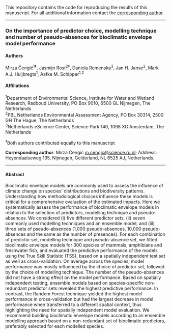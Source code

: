 This repository contains the code for reproducing the results of this manuscript. For all additional information contact the [corresponding author](mirzaceng@gmail.com).

---

### On the importance of predictor choice, modelling technique and number of pseudo-absences for bioclimatic envelope model performance

#### Authors
Mirza Čengić<sup>1‡</sup>, Jasmijn Rost<sup>2‡</sup>, Daniela Remenska<sup>3</sup>, Jan H. Janse<sup>2</sup>, Mark A.J. Huijbregts<sup>1</sup>, Aafke M. Schipper<sup>1,2</sup>

#### Affiliations
<sup>1</sup>Department of Environmental Science, Institute for Water and Wetland Research, Radboud University, PO Box 9010, 6500
GL Nijmegen, The Netherlands  
<sup>2</sup>PBL Netherlands Environmental Assessment Agency, PO Box 30314, 2500 GH The Hague, The Netherlands  
<sup>3</sup>Netherlands eScience Center, Science Park 140, 1098 XG Amsterdam, The Netherlands    

<sup>‡</sup>Both authors contributed equally to this manuscript

**Corresponding author**: Mirza Čengić [m.cengic@science.ru.nl](m.cengic@science.ru.nl); Address: Heyendaalseweg 135, Nijmegen, Gelderland, NL 6525 AJ, Netherlands.  

---

#### Abstract  

Bioclimatic envelope models are commonly used to assess the influence of climate change on species’ distributions and biodiversity patterns. Understanding how methodological choices influence these models is critical for a comprehensive evaluation of the estimated impacts. Here we systematically assess the performance of bioclimatic envelope models in relation to the selection of predictors, modelling technique and pseudo-absences. We considered (i) five different predictor sets, (ii) seven commonly used modelling techniques and an ensemble model, and (iii) three sets of pseudo-absences (1,000 pseudo-absences, 10,000 pseudo-absences and the same as the number of presences). For each combination of predictor set, modelling technique and pseudo-absence set, we fitted bioclimatic envelope models for 300 species of mammals, amphibians and freshwater fish, and evaluated the predictive performance of the models using the True Skill Statistic (TSS), based on a spatially independent test set as well as cross-validation. On average across the species, model performance was mostly influenced by the choice of predictor set, followed by the choice of modelling technique. The number of the pseudo-absences did not have a strong effect on the model performance. Based on spatially independent testing, ensemble models based on species-specific non-redundant predictor sets revealed the highest predictive performance. In contrast, the Random Forest technique yielded the highest model performance in cross-validation but had the largest decrease in model performance when transferred to a different spatial context, thus highlighting the need for spatially independent model evaluation. We recommend building bioclimatic envelope models according to an ensemble modelling approach based on a non-redundant set of bioclimatic predictors, preferably selected for each modelled species.